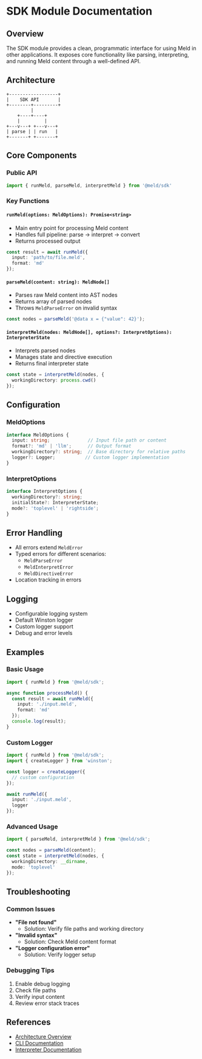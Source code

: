 # SDK Module Documentation

## Overview
The SDK module provides a clean, programmatic interface for using Meld in other applications. It exposes core functionality like parsing, interpreting, and running Meld content through a well-defined API.

## Architecture

```
+------------------+
|    SDK API       |
+--------+---------+
         |
    +----+----+
    |         |
+---v---+ +---v---+
| parse | | run   |
+-------+ +-------+
```

## Core Components

### Public API
```typescript
import { runMeld, parseMeld, interpretMeld } from '@meld/sdk'
```

### Key Functions

#### `runMeld(options: MeldOptions): Promise<string>`
- Main entry point for processing Meld content
- Handles full pipeline: parse → interpret → convert
- Returns processed output

```typescript
const result = await runMeld({
  input: 'path/to/file.meld',
  format: 'md'
});
```

#### `parseMeld(content: string): MeldNode[]`
- Parses raw Meld content into AST nodes
- Returns array of parsed nodes
- Throws `MeldParseError` on invalid syntax

```typescript
const nodes = parseMeld('@data x = {"value": 42}');
```

#### `interpretMeld(nodes: MeldNode[], options?: InterpretOptions): InterpreterState`
- Interprets parsed nodes
- Manages state and directive execution
- Returns final interpreter state

```typescript
const state = interpretMeld(nodes, {
  workingDirectory: process.cwd()
});
```

## Configuration

### MeldOptions
```typescript
interface MeldOptions {
  input: string;              // Input file path or content
  format?: 'md' | 'llm';      // Output format
  workingDirectory?: string;  // Base directory for relative paths
  logger?: Logger;           // Custom logger implementation
}
```

### InterpretOptions
```typescript
interface InterpretOptions {
  workingDirectory?: string;
  initialState?: InterpreterState;
  mode?: 'toplevel' | 'rightside';
}
```

## Error Handling
- All errors extend `MeldError`
- Typed errors for different scenarios:
  - `MeldParseError`
  - `MeldInterpretError`
  - `MeldDirectiveError`
- Location tracking in errors

## Logging
- Configurable logging system
- Default Winston logger
- Custom logger support
- Debug and error levels

## Examples

### Basic Usage
```typescript
import { runMeld } from '@meld/sdk';

async function processMeld() {
  const result = await runMeld({
    input: './input.meld',
    format: 'md'
  });
  console.log(result);
}
```

### Custom Logger
```typescript
import { runMeld } from '@meld/sdk';
import { createLogger } from 'winston';

const logger = createLogger({
  // custom configuration
});

await runMeld({
  input: './input.meld',
  logger
});
```

### Advanced Usage
```typescript
import { parseMeld, interpretMeld } from '@meld/sdk';

const nodes = parseMeld(content);
const state = interpretMeld(nodes, {
  workingDirectory: __dirname,
  mode: 'toplevel'
});
```

## Troubleshooting

### Common Issues
- **"File not found"**
  - Solution: Verify file paths and working directory
- **"Invalid syntax"**
  - Solution: Check Meld content format
- **"Logger configuration error"**
  - Solution: Verify logger setup

### Debugging Tips
1. Enable debug logging
2. Check file paths
3. Verify input content
4. Review error stack traces

## References
- [Architecture Overview](../../../docs/ARCHITECTURE.md)
- [CLI Documentation](../../cli/__docs__/README.md)
- [Interpreter Documentation](../../interpreter/__docs__/README.md) 